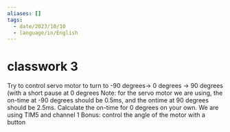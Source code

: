 ```yaml
---
aliases: []
tags:
  - date/2023/10/10
  - language/in/English
---
```


# classwork 3

Try to control servo motor to turn to -90 degrees-> 0 degrees -> 90 degrees (with a short pause at 0 degrees
Note: for the servo motor we are using, the on-time at -90 degrees should be 0.5ms, and the ontime at 90 degrees should be 2.5ms. Calculate the on-time for 0 degrees on your own.
We are using TIM5 and channel 1
Bonus: control the angle of the motor with a button
